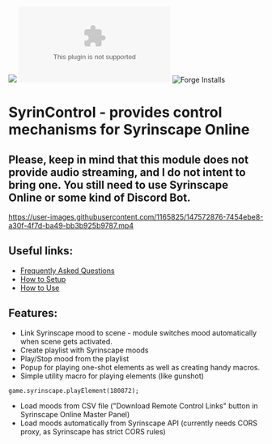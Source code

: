 ![](https://img.shields.io/endpoint?url=https://foundryshields.com/version?url=https://github.com/frondeus/fvtt-syrin-control/releases/download/0.2.0-pre3/module.json)
![Latest Release Download Count](https://img.shields.io/github/downloads/frondeus/fvtt-syrin-control/latest/module.zip)
![Forge Installs](https://img.shields.io/badge/dynamic/json?label=Forge%20Installs&query=package.installs&suffix=%25&url=https%3A%2F%2Fforge-vtt.com%2Fapi%2Fbazaar%2Fpackage%2Ffvtt-syrin-control&colorB=4aa94a)

# SyrinControl - provides control mechanisms for Syrinscape Online

## Please, keep in mind that this module **does not** provide audio streaming, **and I do not intent to bring one**. You still need to use Syrinscape Online or some kind of Discord Bot.

https://user-images.githubusercontent.com/1165825/147572876-7454ebe8-a30f-4f7d-ba49-bb3b925b9787.mp4

## Useful links:

- [Frequently Asked Questions](https://github.com/frondeus/fvtt-syrin-control/wiki/Frequently-Asked-Questions)
- [How to Setup](https://github.com/frondeus/fvtt-syrin-control/wiki/Setup)
- [How to Use](https://github.com/frondeus/fvtt-syrin-control/wiki/How-To-Use)

## Features:

- Link Syrinscape mood to scene - module switches mood automatically when scene gets activated.
- Create playlist with Syrinscape moods
- Play/Stop mood from the playlist
- Popup for playing one-shot elements as well as creating handy macros.
- Simple utility macro for playing elements (like gunshot)

```
game.syrinscape.playElement(180872);
```

- Load moods from CSV file ("Download Remote Control Links" button in Syrinscape Online Master Panel)
- Load moods automatically from Syrinscape API (currently needs CORS proxy, as Syrinscape has strict CORS rules)
